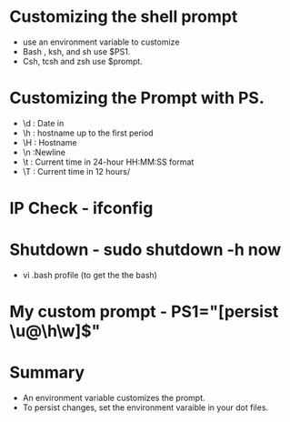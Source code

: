 # Customizing the shell prompt
* use an environment variable to customize
* Bash , ksh, and sh use $PS1.
* Csh, tcsh and zsh use $prompt.

# Customizing the Prompt with PS.
* \d : Date in
* \h : hostname up to the first period
* \H : Hostname
* \n :Newline
* \t : Current time in 24-hour HH:MM:SS format
* \T : Current time in 12 hours/

# IP Check - ifconfig
# Shutdown - sudo shutdown -h now

* vi .bash profile (to get the the bash)
# My custom prompt - PS1="[persist \u@\h\w]\$"

# Summary
* An environment variable customizes the prompt.
* To persist changes, set the environment varaible in your dot files.



